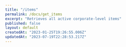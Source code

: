```yaml
---
title: "/items"
permalink: /docs/get_items
excerpt: "Retrieves all active corporate-level items"
published: false
layout: default
createdAt: "2023-01-25T19:26:55.006Z"
updatedAt: "2023-07-19T22:28:53.217Z"
---
```


